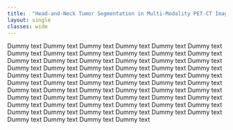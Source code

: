 ```yaml
---
title:  "Head-and-Neck Tumor Segmentation in Multi-Modality PET-CT Images"
layout: single
classes: wide
---
```


Dummy text Dummy text Dummy text Dummy text Dummy text Dummy text Dummy text Dummy text Dummy text Dummy text Dummy text Dummy text Dummy text Dummy text Dummy text Dummy text Dummy text Dummy text Dummy text Dummy text Dummy text Dummy text Dummy text Dummy text Dummy text Dummy text Dummy text Dummy text Dummy text Dummy text Dummy text Dummy text Dummy text Dummy text Dummy text Dummy text Dummy text Dummy text Dummy text Dummy text Dummy text Dummy text Dummy text Dummy text Dummy text Dummy text Dummy text Dummy text Dummy text Dummy text Dummy text Dummy text Dummy text Dummy text Dummy text Dummy text Dummy text Dummy text Dummy text Dummy text Dummy text Dummy text Dummy text Dummy text